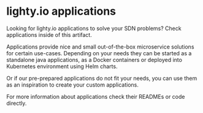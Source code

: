 # lighty.io applications

Looking for lighty.io applications to solve your SDN problems?
Check applications inside of this artifact.

Applications provide nice and small out-of-the-box microservice solutions
for certain use-cases. Depending on your needs they can be started
as a standalone java applications, as a Docker containers
or deployed into Kubernetes environment using Helm charts.

Or if our pre-prepared applications do not fit your needs, you can use
them as an inspiration to create your custom applications.

For more information about applications check their READMEs or code directly. 

